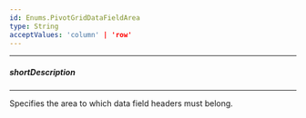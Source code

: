 ```yaml
---
id: Enums.PivotGridDataFieldArea
type: String
acceptValues: 'column' | 'row'
---
```

---
##### shortDescription
<!-- Description goes here -->

---
<!-- Description goes here -->
Specifies the area to which data field headers must belong.